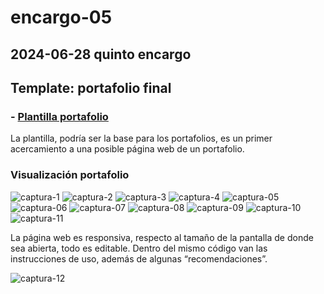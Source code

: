 # encargo-05

## 2024-06-28 quinto encargo

## **Template: portafolio final**

### - [Plantilla portafolio](https://tessbb.github.io/portafolio-01/proyecto-01.html)

La plantilla, podría ser la base para los portafolios, es un primer acercamiento a una posible página web de un portafolio. 

### **Visualización portafolio** 

![captura-1](imagenes-final/captura-01.png)
![captura-2](imagenes-final/captura-02.png)
![captura-3](imagenes-final/captura-03.png)
![captura-4](imagenes-final/captura-04.png)
![captura-05](imagenes-final/captura-05.png)
![captura-06](imagenes-final/captura-06.png)
![captura-07](imagenes-final/captura-07.png)
![captura-08](imagenes-final/captura-08.png)
![captura-09](imagenes-final/captura-09.png)
![captura-10](imagenes-final/captura-10.png)
![captura-11](imagenes-final/captura-11.png)

La página web es responsiva, respecto al tamaño de la pantalla de donde sea abierta, todo es editable. Dentro del mismo código van las instrucciones de uso, además de algunas “recomendaciones”.

![captura-12](imagenes-final/captura-12.png)





